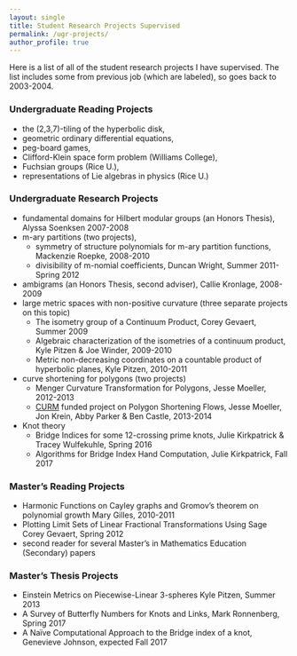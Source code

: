 ```yaml
---
layout: single
title: Student Research Projects Supervised
permalink: /ugr-projects/
author_profile: true
---
```


Here is a list of all of the student research projects I have supervised. The
list includes some from previous job (which are labeled), so goes back to 2003-2004.

### Undergraduate Reading Projects

- the (2,3,7)-tiling of the hyperbolic disk,
- geometric ordinary differential equations,
- peg-board games,
- Clifford-Klein space form problem (Williams College),
- Fuchsian groups (Rice U.),
- representations of Lie algebras in physics (Rice U.)

### Undergraduate Research Projects

- fundamental domains for Hilbert modular groups (an Honors Thesis), Alyssa Soenksen 2007-2008
- m-ary partitions (two projects),
  * symmetry of structure polynomials for m-ary partition functions, Mackenzie Roepke, 2008-2010
  * divisibility of m-nomial coefficients, Duncan Wright, Summer 2011-Spring 2012
- ambigrams (an Honors Thesis, second adviser), Callie Kronlage, 2008-2009
- large metric spaces with non-positive curvature (three separate projects on this topic)
  * The isometry group of a Continuum Product, Corey Gevaert, Summer 2009
  * Algebraic characterization of the isometries of a continuum product, Kyle Pitzen & Joe Winder, 2009-2010
  * Metric non-decreasing coordinates on a countable product of hyperbolic planes, Kyle Pitzen, 2010-2011
- curve shortening for polygons (two projects)
  * Menger Curvature Transformation for Polygons, Jesse Moeller, 2012-2013
  * <a href="http://curm.byu.edu">CURM</a> funded project on Polygon Shortening Flows, Jesse Moeller, Jon Krein, Abby Parker & Ben Castle, 2013-2014
- Knot theory
  * Bridge Indices for some 12-crossing prime knots, Julie Kirkpatrick & Tracey Wulfekuhle, Spring 2016
  * Algorithms for Bridge Index Hand Computation, Julie Kirkpatrick, Fall 2017

### Master’s Reading Projects

- Harmonic Functions on Cayley graphs and Gromov’s theorem on polynomial growth Mary Gilles, 2010-2011
- Plotting Limit Sets of Linear Fractional Transformations Using Sage Corey Gevaert, Spring 2012
- second reader for several Master’s in Mathematics Education (Secondary) papers

### Master’s Thesis Projects

- Einstein Metrics on Piecewise-Linear 3-spheres Kyle Pitzen, Summer 2013
- A Survey of Butterfly Numbers for Knots and Links, Mark Ronnenberg, Spring 2017
- A Naïve Computational Approach to the Bridge index of a knot, Genevieve Johnson, expected Fall 2017
